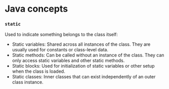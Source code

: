 # Java concepts

### `static`
Used to indicate something belongs to the class itself:
- Static variables: Shared across all instances of the class. They are usually used for constants or class-level data.
- Static methods: Can be called without an instance of the class. They can only access static variables and other static methods.
- Static blocks: Used for initialization of static variables or other setup when the class is loaded.
- Static classes: Inner classes that can exist independently of an outer class instance.